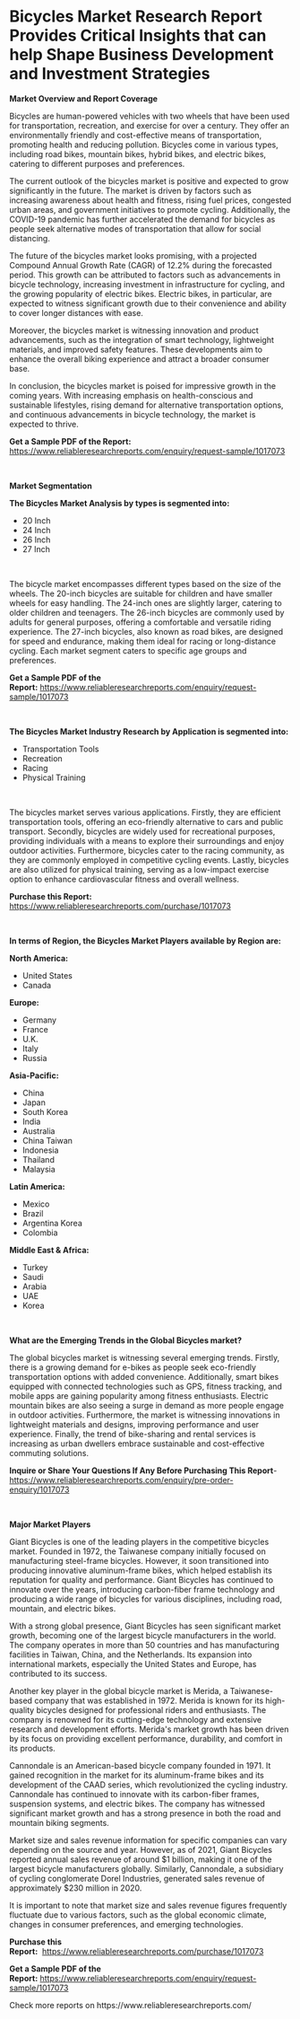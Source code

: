 <p><h1>Bicycles Market Research Report Provides Critical Insights that can help Shape Business Development and Investment Strategies</h1></p><p><strong>Market Overview and Report Coverage</strong></p>
<p><p>Bicycles are human-powered vehicles with two wheels that have been used for transportation, recreation, and exercise for over a century. They offer an environmentally friendly and cost-effective means of transportation, promoting health and reducing pollution. Bicycles come in various types, including road bikes, mountain bikes, hybrid bikes, and electric bikes, catering to different purposes and preferences.</p><p>The current outlook of the bicycles market is positive and expected to grow significantly in the future. The market is driven by factors such as increasing awareness about health and fitness, rising fuel prices, congested urban areas, and government initiatives to promote cycling. Additionally, the COVID-19 pandemic has further accelerated the demand for bicycles as people seek alternative modes of transportation that allow for social distancing.</p><p>The future of the bicycles market looks promising, with a projected Compound Annual Growth Rate (CAGR) of 12.2% during the forecasted period. This growth can be attributed to factors such as advancements in bicycle technology, increasing investment in infrastructure for cycling, and the growing popularity of electric bikes. Electric bikes, in particular, are expected to witness significant growth due to their convenience and ability to cover longer distances with ease.</p><p>Moreover, the bicycles market is witnessing innovation and product advancements, such as the integration of smart technology, lightweight materials, and improved safety features. These developments aim to enhance the overall biking experience and attract a broader consumer base.</p><p>In conclusion, the bicycles market is poised for impressive growth in the coming years. With increasing emphasis on health-conscious and sustainable lifestyles, rising demand for alternative transportation options, and continuous advancements in bicycle technology, the market is expected to thrive.</p></p>
<p><strong>Get a Sample PDF of the Report:</strong> <a href="https://www.reliableresearchreports.com/enquiry/request-sample/1017073">https://www.reliableresearchreports.com/enquiry/request-sample/1017073</a></p>
<p>&nbsp;</p>
<p><strong>Market Segmentation</strong></p>
<p><strong>The Bicycles Market Analysis by types is segmented into:</strong></p>
<p><ul><li>20 Inch</li><li>24 Inch</li><li>26 Inch</li><li>27 Inch</li></ul></p>
<p>&nbsp;</p>
<p><p>The bicycle market encompasses different types based on the size of the wheels. The 20-inch bicycles are suitable for children and have smaller wheels for easy handling. The 24-inch ones are slightly larger, catering to older children and teenagers. The 26-inch bicycles are commonly used by adults for general purposes, offering a comfortable and versatile riding experience. The 27-inch bicycles, also known as road bikes, are designed for speed and endurance, making them ideal for racing or long-distance cycling. Each market segment caters to specific age groups and preferences.</p></p>
<p><strong>Get a Sample PDF of the Report:</strong>&nbsp;<a href="https://www.reliableresearchreports.com/enquiry/request-sample/1017073">https://www.reliableresearchreports.com/enquiry/request-sample/1017073</a></p>
<p>&nbsp;</p>
<p><strong>The Bicycles Market Industry Research by Application is segmented into:</strong></p>
<p><ul><li>Transportation Tools</li><li>Recreation</li><li>Racing</li><li>Physical Training</li></ul></p>
<p>&nbsp;</p>
<p><p>The bicycles market serves various applications. Firstly, they are efficient transportation tools, offering an eco-friendly alternative to cars and public transport. Secondly, bicycles are widely used for recreational purposes, providing individuals with a means to explore their surroundings and enjoy outdoor activities. Furthermore, bicycles cater to the racing community, as they are commonly employed in competitive cycling events. Lastly, bicycles are also utilized for physical training, serving as a low-impact exercise option to enhance cardiovascular fitness and overall wellness.</p></p>
<p><strong>Purchase this Report:</strong>&nbsp; <a href="https://www.reliableresearchreports.com/purchase/1017073">https://www.reliableresearchreports.com/purchase/1017073</a></p>
<p>&nbsp;</p>
<p><strong>In terms of Region, the Bicycles Market Players available by Region are:</strong></p>
<p>
    <p> <strong> North America: </strong>
        <ul>
            <li>United States</li>
            <li>Canada</li>
        </ul>
        </p> 
    <p> <strong> Europe: </strong>
        <ul>
            <li>Germany</li>
            <li>France</li>
            <li>U.K.</li>
            <li>Italy</li>
            <li>Russia</li>
        </ul>
        </p> 
    <p> <strong> Asia-Pacific: </strong>
        <ul>
            <li>China</li>
            <li>Japan</li>
            <li>South Korea</li>
            <li>India</li>
            <li>Australia</li>
            <li>China Taiwan</li>
            <li>Indonesia</li>
            <li>Thailand</li>
            <li>Malaysia</li>
        </ul>
        </p> 
    <p> <strong> Latin America: </strong>
        <ul>
            <li>Mexico</li>
            <li>Brazil</li>
            <li>Argentina Korea</li>
            <li>Colombia</li>
        </ul>
        </p> 
    <p> <strong> Middle East & Africa: </strong>
        <ul>
            <li>Turkey</li>
            <li>Saudi</li>
            <li>Arabia</li>
            <li>UAE</li>
            <li>Korea</li>
        </ul>
    </p>
    </p>
<p>&nbsp;</p>
<p><strong>What are the Emerging Trends in the Global Bicycles market?</strong></p>
<p><p>The global bicycles market is witnessing several emerging trends. Firstly, there is a growing demand for e-bikes as people seek eco-friendly transportation options with added convenience. Additionally, smart bikes equipped with connected technologies such as GPS, fitness tracking, and mobile apps are gaining popularity among fitness enthusiasts. Electric mountain bikes are also seeing a surge in demand as more people engage in outdoor activities. Furthermore, the market is witnessing innovations in lightweight materials and designs, improving performance and user experience. Finally, the trend of bike-sharing and rental services is increasing as urban dwellers embrace sustainable and cost-effective commuting solutions.</p></p>
<p><strong>Inquire or Share Your Questions If Any Before Purchasing This Report</strong>- <a href="https://www.reliableresearchreports.com/enquiry/pre-order-enquiry/1017073">https://www.reliableresearchreports.com/enquiry/pre-order-enquiry/1017073</a></p>
<p>&nbsp;</p>
<p><strong>Major Market Players</strong></p>
<p><p>Giant Bicycles is one of the leading players in the competitive bicycles market. Founded in 1972, the Taiwanese company initially focused on manufacturing steel-frame bicycles. However, it soon transitioned into producing innovative aluminum-frame bikes, which helped establish its reputation for quality and performance. Giant Bicycles has continued to innovate over the years, introducing carbon-fiber frame technology and producing a wide range of bicycles for various disciplines, including road, mountain, and electric bikes. </p><p>With a strong global presence, Giant Bicycles has seen significant market growth, becoming one of the largest bicycle manufacturers in the world. The company operates in more than 50 countries and has manufacturing facilities in Taiwan, China, and the Netherlands. Its expansion into international markets, especially the United States and Europe, has contributed to its success.</p><p>Another key player in the global bicycle market is Merida, a Taiwanese-based company that was established in 1972. Merida is known for its high-quality bicycles designed for professional riders and enthusiasts. The company is renowned for its cutting-edge technology and extensive research and development efforts. Merida's market growth has been driven by its focus on providing excellent performance, durability, and comfort in its products.</p><p>Cannondale is an American-based bicycle company founded in 1971. It gained recognition in the market for its aluminum-frame bikes and its development of the CAAD series, which revolutionized the cycling industry. Cannondale has continued to innovate with its carbon-fiber frames, suspension systems, and electric bikes. The company has witnessed significant market growth and has a strong presence in both the road and mountain biking segments.</p><p>Market size and sales revenue information for specific companies can vary depending on the source and year. However, as of 2021, Giant Bicycles reported annual sales revenue of around $1 billion, making it one of the largest bicycle manufacturers globally. Similarly, Cannondale, a subsidiary of cycling conglomerate Dorel Industries, generated sales revenue of approximately $230 million in 2020.</p><p>It is important to note that market size and sales revenue figures frequently fluctuate due to various factors, such as the global economic climate, changes in consumer preferences, and emerging technologies.</p></p>
<p><strong>Purchase this Report:</strong>&nbsp;&nbsp;<a href="https://www.reliableresearchreports.com/purchase/1017073">https://www.reliableresearchreports.com/purchase/1017073</a></p>
<p></p>
<p><strong>Get a Sample PDF of the Report:</strong>&nbsp;<a href="https://www.reliableresearchreports.com/enquiry/request-sample/1017073">https://www.reliableresearchreports.com/enquiry/request-sample/1017073</a></p>
<p>Check more reports on https://www.reliableresearchreports.com/</p>